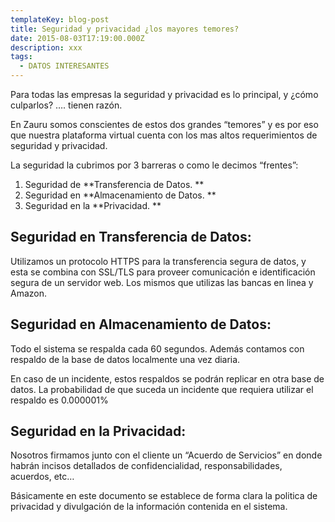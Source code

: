```yaml
---
templateKey: blog-post
title: Seguridad y privacidad ¿los mayores temores?
date: 2015-08-03T17:19:00.000Z
description: xxx
tags:
  - DATOS INTERESANTES
---
```

Para todas las empresas la seguridad y privacidad es lo principal, y ¿cómo culparlos? …. tienen razón.



En Zauru somos conscientes de estos dos grandes “temores” y es por eso que nuestra plataforma virtual cuenta con los mas altos requerimientos de seguridad y privacidad.



La seguridad la cubrimos por 3 barreras o como le decimos “frentes”:



1. Seguridad de **Transferencia de Datos.**
2. Seguridad en **Almacenamiento de Datos.**
3. Seguridad en la **Privacidad.**

## Seguridad en Transferencia de Datos:

Utilizamos un protocolo HTTPS para la transferencia segura de datos, y esta se combina con SSL/TLS para proveer comunicación e identificación segura de un servidor web. Los mismos que utilizas las bancas en linea y Amazon.



## Seguridad en Almacenamiento de Datos:

Todo el sistema se respalda cada 60 segundos. Además contamos con respaldo de la base de datos localmente una vez diaria.



En caso de un incidente, estos respaldos se podrán replicar en otra base de datos. La probabilidad de que suceda un incidente que requiera utilizar el respaldo es 0.000001%



## Seguridad en la Privacidad:

Nosotros firmamos junto con el cliente un “Acuerdo de Servicios” en donde habrán incisos detallados de confidencialidad, responsabilidades, acuerdos, etc…



Básicamente en este documento se establece de forma clara la politica de privacidad y divulgación de la información contenida en el sistema.
